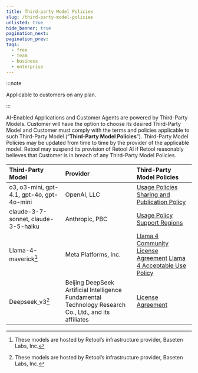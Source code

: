 ```yaml
---
title: Third-party Model Policies
slug: /third-party-model-policies
unlisted: true
hide_banner: true
pagination_next:
pagination_prev:
tags:
  - free
  - team
  - business
  - enterprise
---
```


:::note

Applicable to customers on any plan.

:::

AI-Enabled Applications and Customer Agents are powered by Third-Party Models. Customer will have the option to choose its desired Third-Party Model and Customer must comply with the terms and policies applicable to such Third-Party Model (“**Third-Party Model Policies**”). Third-Party Model Policies may be updated from time to time by the provider of the applicable model. Retool may suspend its provision of Retool AI if Retool reasonably believes that Customer is in breach of any Third-Party Model Policies.

| Third-Party Model                         | Provider                                                                                               | Third-Party Model Policies                                                                                                                             |
| :---------------------------------------- | :----------------------------------------------------------------------------------------------------- | :----------------------------------------------------------------------------------------------------------------------------------------------------- |
| o3, o3-mini, gpt-4.1, gpt-4o, gpt-4o-mini | OpenAI, LLC                                                                                            | [Usage Policies](https://openai.com/policies/usage-policies) [Sharing and Publication Policy](https://openai.com/policies/sharing-publication-policy/) |
| claude-3-7-sonnet, claude-3-5-haiku       | Anthropic, PBC                                                                                         | [Usage Policy](https://www.anthropic.com/legal/aup?_fsi=QeSr0EiH) [Support Regions](https://www.anthropic.com/supported-countries?_fsi=QeSr0EiH)       |
| Llama-4-maverick[^1]                      | Meta Platforms, Inc.                                                                                   | [Llama 4 Community License Agreement](https://www.llama.com/llama4/license/) [Llama 4 Acceptable Use Policy](https://www.llama.com/llama4/use-policy/) |
| Deepseek_v3[^1]                           | Beijing DeepSeek Artificial Intelligence Fundamental Technology Research Co., Ltd., and its affiliates | [License Agreement](https://github.com/deepseek-ai/DeepSeek-V3)                                                                                        |

[^1]: These models are hosted by Retool’s infrastructure provider, Baseten Labs, Inc.
